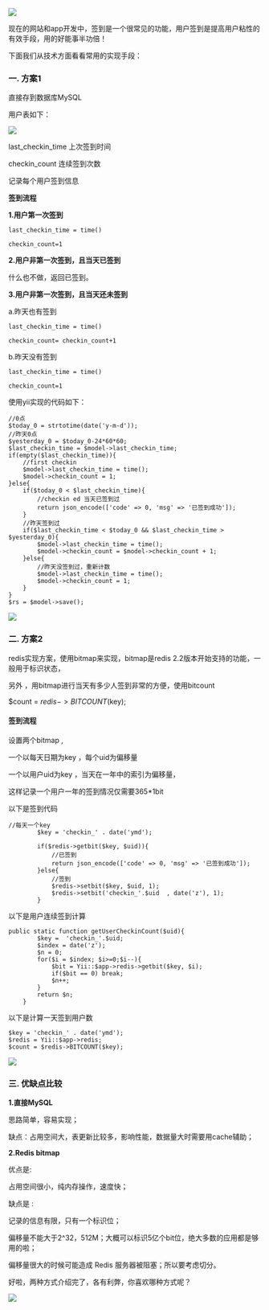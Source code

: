 ![](https://upload-images.jianshu.io/upload_images/6943526-eda388ee3a8fa2be.jpg?imageMogr2/auto-orient/strip%7CimageView2/2/w/1240)

现在的网站和app开发中，签到是一个很常见的功能，用户签到是提高用户粘性的有效手段，用的好能事半功倍！

下面我们从技术方面看看常用的实现手段：

### **一. 方案1**

直接存到数据库MySQL

用户表如下：

![](https://upload-images.jianshu.io/upload_images/6943526-3c30dd5aecd779d1?imageMogr2/auto-orient/strip%7CimageView2/2/w/1240)

last_checkin_time 上次签到时间

checkin_count 连续签到次数

记录每个用户签到信息

**签到流程**

**1.用户第一次签到**

```
last_checkin_time = time()

checkin_count=1
```

**2.用户非第一次签到，且当天已签到**

什么也不做，返回已签到。

**3.用户非第一次签到，且当天还未签到**

a.昨天也有签到

```
last_checkin_time = time()

checkin_count= checkin_count+1
```

b.昨天没有签到

```
last_checkin_time = time()

checkin_count=1
```

使用yii实现的代码如下：

```
//0点
$today_0 = strtotime(date('y-m-d'));
//昨天0点
$yesterday_0 = $today_0-24*60*60;
$last_checkin_time = $model->last_checkin_time;
if(empty($last_checkin_time)){
	//first checkin
	$model->last_checkin_time = time();
	$model->checkin_count = 1;		
}else{
	if($today_0 < $last_checkin_time){
		//checkin ed 当天已签到过
		return json_encode(['code' => 0, 'msg' => '已签到成功']);
	}
	//昨天签到过
	if($last_checkin_time < $today_0 && $last_checkin_time > $yesterday_0){
		$model->last_checkin_time = time();
		$model->checkin_count = $model->checkin_count + 1;	
	}else{
		//昨天没签到过，重新计数
		$model->last_checkin_time = time();
		$model->checkin_count = 1;
	}
}
$rs = $model->save();
```


![](https://upload-images.jianshu.io/upload_images/6943526-8ac2860e18a7eb24.jpg?imageMogr2/auto-orient/strip%7CimageView2/2/w/1240)

### 二. 方案2

redis实现方案，使用bitmap来实现，bitmap是redis 2.2版本开始支持的功能，一般用于标识状态，

另外 ，用bitmap进行当天有多少人签到非常的方便，使用bitcount

$count = $redis->BITCOUNT($key);

#### 签到流程

设置两个bitmap ,

一个以每天日期为key ，每个uid为偏移量

一个以用户uid为key ，当天在一年中的索引为偏移量，

这样记录一个用户一年的签到情况仅需要365*1bit

以下是签到代码

```
//每天一个key
		$key = 'checkin_' . date('ymd');

		if($redis->getbit($key, $uid)){
			//已签到
			return json_encode(['code' => 0, 'msg' => '已签到成功']);
		}else{
			//签到
			$redis->setbit($key, $uid, 1);
			$redis->setbit('checkin_'.$uid	, date('z'), 1);
		}
```

以下是用户连续签到计算

```
public static function getUserCheckinCount($uid){
		$key = 	'checkin_'.$uid;
		$index = date('z');
		$n = 0;
		for($i = $index; $i>=0;$i--){
			$bit = Yii::$app->redis->getbit($key, $i);
			if($bit == 0) break;
			$n++;
		}
		return $n;
	}
```

以下是计算一天签到用户数

```
$key = 'checkin_' . date('ymd');
$redis = Yii::$app->redis;
$count = $redis->BITCOUNT($key);
```

![](https://upload-images.jianshu.io/upload_images/6943526-7023c49c93287af6.jpg?imageMogr2/auto-orient/strip%7CimageView2/2/w/1240)

### **三. 优缺点比较**

**1.直接MySQL**

思路简单，容易实现；

缺点：占用空间大，表更新比较多，影响性能，数据量大时需要用cache辅助；

**2.Redis bitmap**

优点是:

占用空间很小，纯内存操作，速度快；

缺点是 :

记录的信息有限，只有一个标识位；

偏移量不能大于2^32，512M；大概可以标识5亿个bit位，绝大多数的应用都是够用的啦；

偏移量很大的时候可能造成 Redis 服务器被阻塞；所以要考虑切分。

好啦，两种方式介绍完了，各有利弊，你喜欢哪种方式呢？

![](https://upload-images.jianshu.io/upload_images/6943526-6e4ea88761b61d49.gif?imageMogr2/auto-orient/strip)

